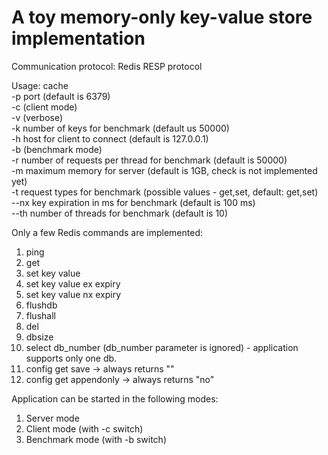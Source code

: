 # A toy memory-only key-value store implementation

Communication protocol: Redis RESP protocol

Usage: cache<br>
  -p port (default is 6379)<br>
  -c (client mode)<br>
  -v (verbose)<br>
  -k number of keys for benchmark (default us 50000)<br>
  -h host for client to connect (default is 127.0.0.1)<br>
  -b (benchmark mode)<br>
  -r number of requests per thread for benchmark (default is 50000)<br>
  -m maximum memory for server (default is 1GB, check is not implemented yet)<br>
  -t request types for benchmark (possible values - get,set, default: get,set)<br>
  --nx key expiration in ms for benchmark (default is 100 ms)<br>
  --th number of threads for benchmark (default is 10)<br>

Only a few Redis commands are implemented:

1. ping
2. get
3. set key value
4. set key value ex expiry
5. set key value nx expiry
6. flushdb
7. flushall
8. del
9. dbsize
10. select db_number (db_number parameter is ignored) - application supports only one db.
11. config get save -> always returns ""
12. config get appendonly -> always returns "no"

Application can be started in the following modes:
1. Server mode 
2. Client mode (with -c switch)
3. Benchmark mode (with -b switch)

